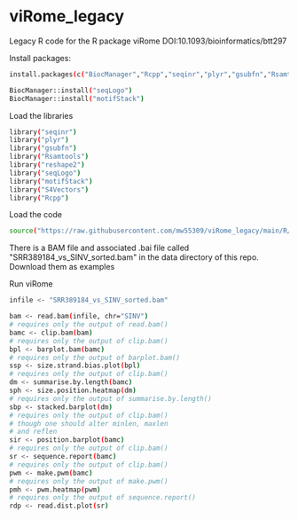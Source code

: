 # viRome_legacy
Legacy R code for the R package viRome DOI:10.1093/bioinformatics/btt297

Install packages:

```sh
install.packages(c("BiocManager","Rcpp","seqinr","plyr","gsubfn","Rsamtools","reshape2","seqLogo", "motifStack", "S4Vectors"))

BiocManager::install("seqLogo")
BiocManager::install("motifStack")
```

Load the libraries

```sh
library("seqinr")
library("plyr")
library("gsubfn")
library("Rsamtools")
library("reshape2")
library("seqLogo")
library("motifStack")
library("S4Vectors")
library("Rcpp")
```

Load the code
```sh
source("https://raw.githubusercontent.com/mw55309/viRome_legacy/main/R/viRome_functions.R")
```

There is a BAM file and associated .bai file called "SRR389184_vs_SINV_sorted.bam" in the data directory of this repo. Download them as examples

Run viRome

```sh
infile <- "SRR389184_vs_SINV_sorted.bam"

bam <- read.bam(infile, chr="SINV")
# requires only the output of read.bam()
bamc <- clip.bam(bam)
# requires only the output of clip.bam()
bpl <- barplot.bam(bamc)
# requires only the output of barplot.bam()
ssp <- size.strand.bias.plot(bpl)
# requires only the output of clip.bam()
dm <- summarise.by.length(bamc)
sph <- size.position.heatmap(dm)
# requires only the output of summarise.by.length()
sbp <- stacked.barplot(dm)
# requires only the output of clip.bam()
# though one should alter minlen, maxlen
# and reflen
sir <- position.barplot(bamc)
# requires only the output of clip.bam()
sr <- sequence.report(bamc)
# requires only the output of clip.bam()
pwm <- make.pwm(bamc)
# requires only the output of make.pwm()
pmh <- pwm.heatmap(pwm)
# requires only the output of sequence.report()
rdp <- read.dist.plot(sr)
```
